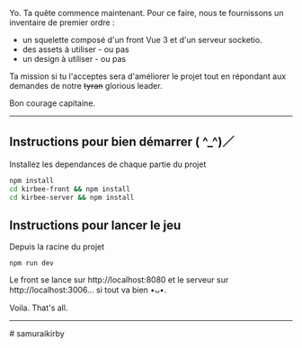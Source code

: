 
Yo. Ta quête commence maintenant. Pour ce faire, nous te fournissons un inventaire de premier ordre :
- un squelette composé d'un front Vue 3 et d'un serveur socketio.
- des assets à utiliser - ou pas
- un design à utiliser - ou pas


Ta mission si tu l'acceptes sera d'améliorer le projet tout en répondant aux demandes de notre ~~tyran~~ glorious leader.

Bon courage capitaine.

------------------

## Instructions pour bien démarrer ( ^_^)／

Installez les dependances de chaque partie du projet

``` bash
npm install
cd kirbee-front && npm install
cd kirbee-server && npm install
```

## Instructions pour lancer le jeu

Depuis la racine du projet

```
npm run dev
```

Le front se lance sur http://localhost:8080 et le serveur sur http://localhost:3006... si tout va bien •ᴗ•.

Voila. 
That's all.

---


#   s a m u r a i k i r b y  
 